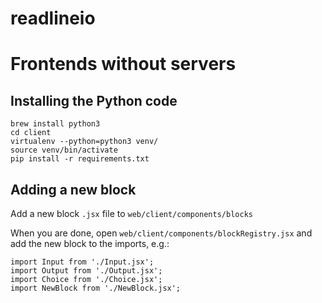 # readlineio
Frontends without servers
===

Installing the Python code
---

```
brew install python3
cd client
virtualenv --python=python3 venv/
source venv/bin/activate
pip install -r requirements.txt
```

Adding a new block
---

Add a new block `.jsx` file to `web/client/components/blocks`

When you are done, open `web/client/components/blockRegistry.jsx` and add the new block to the imports, e.g.:

```
import Input from './Input.jsx';
import Output from './Output.jsx';
import Choice from './Choice.jsx';
import NewBlock from './NewBlock.jsx';
```

